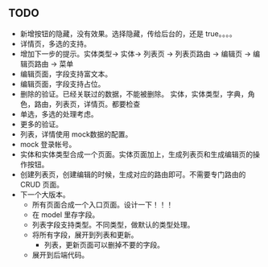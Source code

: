## TODO
* 新增按钮的隐藏，没有效果。选择隐藏，传给后台的，还是 true。。。。
* 详情页，多选的支持。
* 增加下一步的提示。实体类型-> 实体-> 列表页 -> 列表页路由 -> 编辑页 -> 编辑页路由 -> 菜单
* 编辑页面，字段支持富文本。
* 编辑页面，字段支持占位。
* 删除的验证。已经关联过的数据，不能被删除。 实体，实体类型，字典，角色，路由，列表页，详情页。都要检查
* 单选，多选的处理考虑。
* 更多的验证。
* 列表，详情使用 mock数据的配置。
* mock 登录帐号。
* 实体和实体类型合成一个页面。实体页面加上，生成列表页和生成编辑页的操作按钮。
* 创建列表页，创建编辑的时候，生成对应的路由即可。不需要专门路由的CRUD 页面。
* 下一个大版本。
  * 所有页面合成一个入口页面。设计一下！！！
  * 在 model 里存字段。
  * 列表字段支持类型。不同类型，做默认的类型处理。
  * 将所有字段，展开到列表和更新。
    * 列表，更新页面可以删掉不要的字段。
  * 展开到后端代码。
